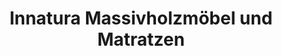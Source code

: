 ---
title: "Innatura Massivholzmöbel und Matratzen"
url: /bad-neustadt-an-der-saale/innatura-massivholzmoebel-und-matratzen/
shop: Möbel
---